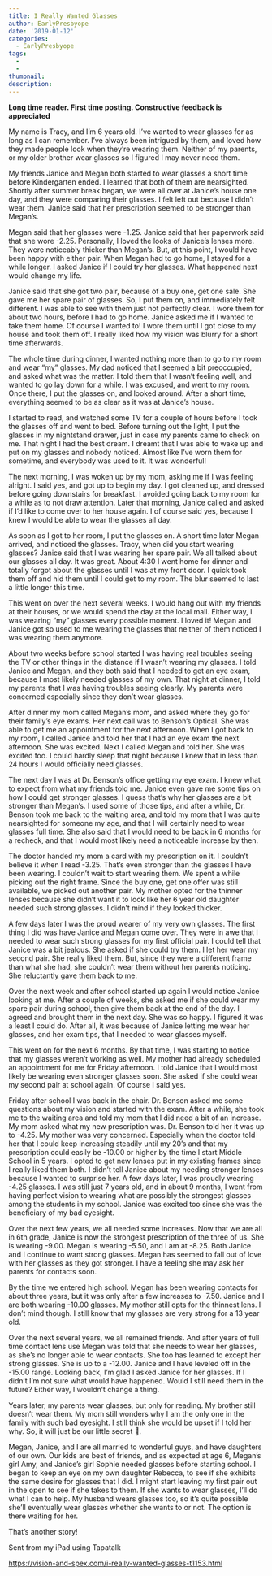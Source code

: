 ```yaml
---
title: I Really Wanted Glasses
author: EarlyPresbyope
date: '2019-01-12'
categories:
  - EarlyPresbyope
tags:
  - 
  - 
thumbnail: 
description: 
---
```


**Long time reader. First time posting. Constructive feedback is appreciated** 

My name is Tracy, and I’m 6 years old. I’ve wanted to wear glasses for as long as I can remember. I’ve always been intrigued by them, and loved how they made people look when they’re wearing them. Neither of my parents, or my older brother wear glasses so I figured I may never need them. 

My friends Janice and Megan both started to wear glasses a short time before Kindergarten ended. I learned that both of them are nearsighted. Shortly after summer break began, we were all over at Janice’s house one day, and they were comparing their glasses. I felt left out because I didn’t wear them. Janice said that her prescription seemed to be stronger than Megan’s. 

Megan said that her glasses were -1.25. Janice said that her paperwork said that she wore -2.25. Personally, I loved the looks of Janice’s lenses more. They were noticeably thicker than Megan’s. But, at this point, I would have been happy with either pair. When Megan had to go home, I stayed for a while longer. I asked Janice if I could try her glasses.  What happened next would change my life.

Janice said that she got two pair, because of a buy one, get one sale. She gave me her spare pair of glasses. So, I put them on, and immediately felt different. I was able to see with them just not perfectly clear. I wore them for about two hours, before I had to go home. Janice asked me if I wanted to take them home. Of course I wanted to! I wore them until I got close to my house and took them off. I really liked how my vision was blurry for a short time afterwards. 

The whole time during dinner, I wanted nothing more than to go to my room and wear “my” glasses. My dad noticed that I seemed a bit preoccupied, and asked what was the matter. I told them that I wasn’t feeling well, and wanted to go lay down for a while. I was excused, and went to my room. Once there, I put the glasses on, and looked around. After a short time, everything seemed to be as clear as it was at Janice’s house.

I started to read, and watched some TV for a couple of hours before I took the glasses off and went to bed. Before turning out the light, I put the glasses in my nightstand drawer, just in case my parents came to check on me. That night I had the best dream. I dreamt that I was able to wake up and put on my glasses and nobody noticed. Almost like I’ve worn them for sometime, and everybody was used to it. It was wonderful!

The next morning, I was woken up by my mom, asking me if I was feeling alright. I said yes, and got up to begin my day. I got cleaned up, and dressed before going downstairs for breakfast. I avoided going back to my room for a while as to not draw attention. Later that morning, Janice called and asked if I’d like to come over to her house again. I of course said yes, because I knew I would be able to wear the glasses all day.

As soon as I got to her room, I put the glasses on. A short time later Megan arrived, and noticed the glasses. Tracy, when did you start wearing glasses? Janice said that I was wearing her spare pair. We all talked about our glasses all day. It was great. About 4:30 I went home for dinner and totally forgot about the glasses until I was at my front door. I quick took them off and hid them until I could get to my room. The blur seemed to last a little longer this time. 

This went on over the next several weeks. I would hang out with my friends at their houses, or we would spend the day at the local mall. Either way, I was wearing “my” glasses every possible moment. I loved it! Megan and Janice got so used to me wearing the glasses that neither of them noticed I was wearing them anymore.

About two weeks before school started I was having real troubles seeing the TV or other things in the distance if I wasn’t wearing my glasses. I told Janice and Megan, and they both said that I needed to get an eye exam, because I most likely needed glasses of my own.  That night at dinner, I told my parents that I was having troubles seeing clearly. My parents were concerned especially since they don’t wear glasses. 

After dinner my mom called Megan’s mom, and asked where they go for their family’s eye exams. Her next call was to Benson’s Optical. She was able to get me an appointment for the next afternoon. When I got back to my room, I called Janice and told her that I had an eye exam the next afternoon. She was excited. Next I called Megan and told her. She was excited too. I could hardly sleep that night because I knew that in less than 24 hours I would officially need glasses. 

The next day I was at Dr. Benson’s office getting my eye exam. I knew what to expect from what my friends told me. Janice even gave me some tips on how I could get stronger glasses. I guess that’s why her glasses are a bit stronger than Megan’s. I used some of those tips, and after a while, Dr. Benson took me back to the waiting area, and told my mom that I was quite nearsighted for someone my age, and that I will certainly need to wear glasses full time. She also said that I would need to be back in 6 months for a recheck, and that I would most likely need a noticeable increase by then.

The doctor handed my mom a card with my prescription on it. I couldn’t believe it when I read -3.25. That’s even stronger than the glasses I have been wearing. I couldn’t wait to start wearing them. We spent a while picking out the right frame. Since the buy one, get one offer was still available, we picked out another pair. My mother opted for the thinner lenses because she didn’t want it to look like her 6 year old daughter needed such strong glasses. I didn’t mind if they looked thicker.  

A few days later I was the proud wearer of my very own glasses. The first thing I did was have Janice and Megan come over. They were in awe that I needed to wear such strong glasses for my first official pair. I could tell that Janice was a bit jealous. She asked if she could try them. I let her wear my second pair. She really liked them. But, since they were a different frame than what she had, she couldn’t wear them without her parents noticing. She reluctantly gave them back to me. 

Over the next week and after school started up again I would notice Janice looking at me. After a couple of weeks, she asked me if she could wear my spare pair during school, then give them back at the end of the day.  I agreed and brought them in the next day. She was so happy. I figured it was a least I could do. After all, it was because of Janice letting me wear her glasses, and her exam tips, that I needed to wear glasses myself.  

This went on for the next 6 months. By that time, I was starting to notice that my glasses weren’t working as well. My mother had already scheduled an appointment for me for Friday afternoon. I told Janice that I would most likely be wearing even stronger glasses soon. She asked if she could wear my second pair at school again. Of course I said yes.  

Friday after school I was back in the chair. Dr. Benson asked me some questions about my vision and started with the exam. After a while, she took me to the waiting area and told my mom that I did need a bit of an increase. My mom asked what my new prescription was. Dr. Benson told her it was up to -4.25. My mother was very concerned. Especially when the doctor told her that I could keep increasing steadily until my 20’s and that my prescription could easily be -10.00 or higher by the time I start Middle School in 5 years. I opted to get new lenses put in my existing frames since I really liked them both. I didn’t tell Janice about my needing stronger lenses because I wanted to surprise her. A few days later, I was proudly wearing -4.25 glasses. I was still just 7 years old, and in about 9 months, I went from having perfect vision to wearing what are possibly the strongest glasses among the students in my school. Janice was excited too since she was the beneficiary of my bad eyesight.

Over the next few years, we all needed some increases. Now that we are all in 6th grade, Janice is now the strongest prescription of the three of us. She is wearing -9.00. Megan is wearing -5.50, and I am at -8.25. Both Janice and I continue to want strong glasses. Megan has seemed to fall out of love with her glasses as they got stronger. I have a feeling she may ask her parents for contacts soon.

By the time we entered high school. Megan has been wearing contacts for about three years, but it was only after a few increases to -7.50. Janice and I are both wearing -10.00 glasses. My mother still opts for the thinnest lens. I don’t mind though. I still know that my glasses are very strong for a 13 year old. 

Over the next several years, we all remained friends. And after years of full time contact lens use Megan was told that she needs to wear her glasses, as she’s no longer able to wear contacts. She too has learned to except her strong glasses. She is up to a -12.00. Janice and I have leveled off in the -15.00 range. Looking back, I’m glad I asked Janice for her glasses. If I didn’t I’m not sure what would have happened. Would I still need them in the future? Either way, I wouldn’t change a thing.

Years later, my parents wear glasses, but only for reading. My brother still doesn’t wear them. My mom still wonders why I am the only one in the family with such bad eyesight. I still think she would be upset if I told her why. So, it will just be our little secret .

Megan, Janice, and I are all married to wonderful guys, and have daughters of our own. Our kids are best of friends, and as expected at age 6, Megan’s girl Amy, and Janice’s girl Sophie needed glasses before starting school. I began to keep an eye on my own daughter Rebecca, to see if she exhibits the same desire for glasses that I did. I might start leaving my first pair out in the open to see if she takes to them. If she wants to wear glasses, I’ll do what I can to help. My husband wears glasses too, so it’s quite possible she’ll eventually wear glasses whether she wants to or not. The option is there waiting for her.

That’s another story!






Sent from my iPad using Tapatalk

https://vision-and-spex.com/i-really-wanted-glasses-t1153.html
